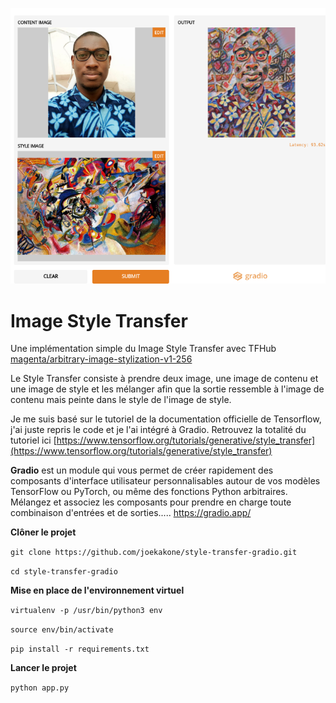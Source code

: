 ![Exemple](example.png)
# Image Style Transfer
Une implémentation simple du Image Style Transfer avec TFHub [magenta/arbitrary-image-stylization-v1-256](https://tfhub.dev/google/magenta/arbitrary-image-stylization-v1-256/2)


Le Style Transfer consiste à prendre deux image, une image de contenu et une image de style et les mélanger afin que la sortie ressemble à l'image de contenu mais peinte dans le style de l'image de style.


Je me suis basé sur le tutoriel de la documentation officielle de Tensorflow, j'ai juste repris le code et je l'ai intégré à Gradio.
Retrouvez la totalité du tutoriel ici [https://www.tensorflow.org/tutorials/generative/style_transfer](https://www.tensorflow.org/tutorials/generative/style_transfer)


**Gradio** est un module qui vous permet de créer rapidement des composants d'interface utilisateur personnalisables autour de vos modèles TensorFlow ou PyTorch, ou même des fonctions Python arbitraires. Mélangez et associez les composants pour prendre en charge toute combinaison d'entrées et de sorties..... https://gradio.app/


**Clôner le projet**

`git clone https://github.com/joekakone/style-transfer-gradio.git`

`cd style-transfer-gradio`

 
**Mise en place de l'environnement virtuel**

`virtualenv -p /usr/bin/python3 env`

`source env/bin/activate`

`pip install -r requirements.txt`


**Lancer le projet**

`python app.py`

